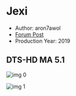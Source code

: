 # Jexi

* Author: aron7awol
* [Forum Post](https://www.avsforum.com/threads/bass-eq-for-filtered-movies.2995212/post-59115024)
* Production Year: 2019

## DTS-HD MA 5.1

![img 0](https://i.imgur.com/TlKaLok.jpg)

![img 1](https://i.imgur.com/5t0pgJ9.png)

